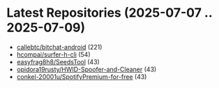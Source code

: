 # Latest Repositories (2025-07-07 .. 2025-07-09)

- [callebtc/bitchat-android](https://github.com/callebtc/bitchat-android) (221)
- [hcompai/surfer-h-cli](https://github.com/hcompai/surfer-h-cli) (54)
- [easyfrag8h8/SeedsTool](https://github.com/easyfrag8h8/SeedsTool) (43)
- [opidora19rusty/HWID-Spoofer-and-Cleaner](https://github.com/opidora19rusty/HWID-Spoofer-and-Cleaner) (43)
- [conkel-20001u/SpotifyPremium-for-free](https://github.com/conkel-20001u/SpotifyPremium-for-free) (43)
